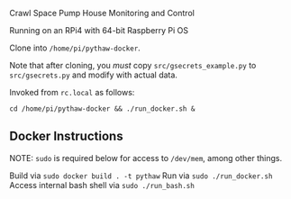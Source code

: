 Crawl Space Pump House Monitoring and Control

Running on an RPi4 with 64-bit Raspberry Pi OS

Clone into `/home/pi/pythaw-docker`.

Note that after cloning, you *must* copy `src/gsecrets_example.py`
to `src/gsecrets.py` and modify with actual data.

Invoked from `rc.local` as follows:

```
cd /home/pi/pythaw-docker && ./run_docker.sh &
```

Docker Instructions
-------------------------
NOTE: `sudo` is required below for access to 
      `/dev/mem`, among other things.

Build via `sudo docker build . -t pythaw`
Run via `sudo ./run_docker.sh`
Access internal bash shell via `sudo ./run_bash.sh`
